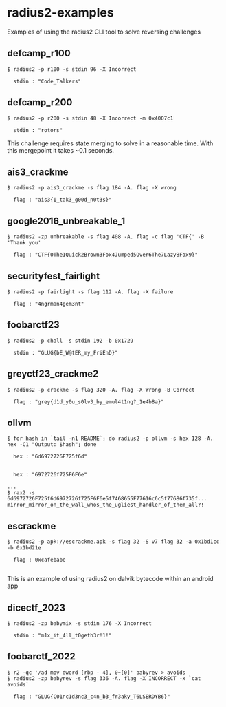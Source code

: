 # radius2-examples
Examples of using the radius2 CLI tool to solve reversing challenges

## defcamp_r100 

```
$ radius2 -p r100 -s stdin 96 -X Incorrect

  stdin : "Code_Talkers"

```
## defcamp_r200 
```
$ radius2 -p r200 -s stdin 48 -X Incorrect -m 0x4007c1

  stdin : "rotors"

```
This challenge requires state merging to solve in a reasonable time. With this mergepoint it takes ~0.1 seconds. 
## ais3_crackme 

```
$ radius2 -p ais3_crackme -s flag 184 -A. flag -X wrong

  flag : "ais3{I_tak3_g00d_n0t3s}"

```
## google2016_unbreakable_1
```
$ radius2 -zp unbreakable -s flag 408 -A. flag -c flag 'CTF{' -B 'Thank you'   

  flag : "CTF{0The1Quick2Brown3Fox4Jumped5Over6The7Lazy8Fox9}"

```
## securityfest_fairlight
```
$ radius2 -p fairlight -s flag 112 -A. flag -X failure   

  flag : "4ngrman4gem3nt"

```
## foobarctf23 
```
$ radius2 -p chall -s stdin 192 -b 0x1729   

  stdin : "GLUG{bE_W@tER_my_FriEnD}"

```
## greyctf23_crackme2
```
$ radius2 -p crackme -s flag 320 -A. flag -X Wrong -B Correct

  flag : "grey{d1d_y0u_s0lv3_by_emul4t1ng?_1e4b8a}"

```
## ollvm
```
$ for hash in `tail -n1 README`; do radius2 -p ollvm -s hex 128 -A. hex -C1 "Output: $hash"; done  

  hex : "6d6972726F725f6d"


  hex : "6972726f725F6F6e"

...
$ rax2 -s 6d6972726F725f6d6972726f725F6F6e5f7468655F77616c6c5f77686f735f...
mirror_mirror_on_the_wall_whos_the_ugliest_handler_of_them_all?!
```
## escrackme
```
$ radius2 -p apk://escrackme.apk -s flag 32 -S v7 flag 32 -a 0x1bd1cc -b 0x1bd21e   

  flag : 0xcafebabe
  
```
This is an example of using radius2 on dalvik bytecode within an android app
## dicectf_2023
```
$ radius2 -zp babymix -s stdin 176 -X Incorrect   

  stdin : "m1x_it_4ll_t0geth3r!1!"

```
## foobarctf_2022
```
$ r2 -qc '/ad mov dword [rbp - 4], 0~[0]' babyrev > avoids 
$ radius2 -zp babyrev -s flag 336 -A. flag -X INCORRECT -x `cat avoids`

  flag : "GLUG{C01nc1d3nc3_c4n_b3_fr3aky_T6LSERDYB6}"

```